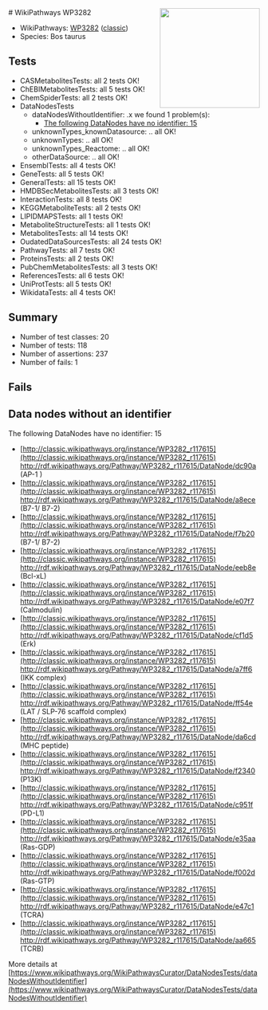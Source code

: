 <img style="float: right; width: 200px" src="https://upload.wikimedia.org/wikipedia/commons/thumb/8/83/Wplogo_with_text_500.png/640px-Wplogo_with_text_500.png" />
# WikiPathways WP3282

* WikiPathways: [WP3282](https://wikipathways.org/pathways/WP3282) ([classic](https://classic.wikipathways.org/instance/WP3282))
* Species: Bos taurus
## Tests
* CASMetabolitesTests: all 2 tests OK!
* ChEBIMetabolitesTests: all 5 tests OK!
* ChemSpiderTests: all 2 tests OK!
* DataNodesTests
    * dataNodesWithoutIdentifier: .x we found 1 problem(s):
        * [The following DataNodes have no identifier: 15](#8792c495)
    * unknownTypes_knownDatasource: .. all OK!
    * unknownTypes: .. all OK!
    * unknownTypes_Reactome: .. all OK!
    * otherDataSource: .. all OK!
* EnsemblTests: all 4 tests OK!
* GeneTests: all 5 tests OK!
* GeneralTests: all 15 tests OK!
* HMDBSecMetabolitesTests: all 3 tests OK!
* InteractionTests: all 8 tests OK!
* KEGGMetaboliteTests: all 2 tests OK!
* LIPIDMAPSTests: all 1 tests OK!
* MetaboliteStructureTests: all 1 tests OK!
* MetabolitesTests: all 14 tests OK!
* OudatedDataSourcesTests: all 24 tests OK!
* PathwayTests: all 7 tests OK!
* ProteinsTests: all 2 tests OK!
* PubChemMetabolitesTests: all 3 tests OK!
* ReferencesTests: all 6 tests OK!
* UniProtTests: all 5 tests OK!
* WikidataTests: all 4 tests OK!


## Summary

* Number of test classes: 20
* Number of tests: 118
* Number of assertions: 237
* Number of fails: 1

## Fails

<a name="8792c495" />

## Data nodes without an identifier

The following DataNodes have no identifier: 15

* [http://classic.wikipathways.org/instance/WP3282_r117615](http://classic.wikipathways.org/instance/WP3282_r117615) http://rdf.wikipathways.org/Pathway/WP3282_r117615/DataNode/dc90a (AP-1 )
* [http://classic.wikipathways.org/instance/WP3282_r117615](http://classic.wikipathways.org/instance/WP3282_r117615) http://rdf.wikipathways.org/Pathway/WP3282_r117615/DataNode/a8ece (B7-1/ B7-2)
* [http://classic.wikipathways.org/instance/WP3282_r117615](http://classic.wikipathways.org/instance/WP3282_r117615) http://rdf.wikipathways.org/Pathway/WP3282_r117615/DataNode/f7b20 (B7-1/ B7-2)
* [http://classic.wikipathways.org/instance/WP3282_r117615](http://classic.wikipathways.org/instance/WP3282_r117615) http://rdf.wikipathways.org/Pathway/WP3282_r117615/DataNode/eeb8e (Bcl-xL)
* [http://classic.wikipathways.org/instance/WP3282_r117615](http://classic.wikipathways.org/instance/WP3282_r117615) http://rdf.wikipathways.org/Pathway/WP3282_r117615/DataNode/e07f7 (Calmodulin)
* [http://classic.wikipathways.org/instance/WP3282_r117615](http://classic.wikipathways.org/instance/WP3282_r117615) http://rdf.wikipathways.org/Pathway/WP3282_r117615/DataNode/cf1d5 (Erk)
* [http://classic.wikipathways.org/instance/WP3282_r117615](http://classic.wikipathways.org/instance/WP3282_r117615) http://rdf.wikipathways.org/Pathway/WP3282_r117615/DataNode/a7ff6 (IKK complex)
* [http://classic.wikipathways.org/instance/WP3282_r117615](http://classic.wikipathways.org/instance/WP3282_r117615) http://rdf.wikipathways.org/Pathway/WP3282_r117615/DataNode/ff54e (LAT / SLP-76 scaffold complex)
* [http://classic.wikipathways.org/instance/WP3282_r117615](http://classic.wikipathways.org/instance/WP3282_r117615) http://rdf.wikipathways.org/Pathway/WP3282_r117615/DataNode/da6cd (MHC peptide)
* [http://classic.wikipathways.org/instance/WP3282_r117615](http://classic.wikipathways.org/instance/WP3282_r117615) http://rdf.wikipathways.org/Pathway/WP3282_r117615/DataNode/f2340 (P13K)
* [http://classic.wikipathways.org/instance/WP3282_r117615](http://classic.wikipathways.org/instance/WP3282_r117615) http://rdf.wikipathways.org/Pathway/WP3282_r117615/DataNode/c951f (PD-L1)
* [http://classic.wikipathways.org/instance/WP3282_r117615](http://classic.wikipathways.org/instance/WP3282_r117615) http://rdf.wikipathways.org/Pathway/WP3282_r117615/DataNode/e35aa (Ras-GDP)
* [http://classic.wikipathways.org/instance/WP3282_r117615](http://classic.wikipathways.org/instance/WP3282_r117615) http://rdf.wikipathways.org/Pathway/WP3282_r117615/DataNode/f002d (Ras-GTP)
* [http://classic.wikipathways.org/instance/WP3282_r117615](http://classic.wikipathways.org/instance/WP3282_r117615) http://rdf.wikipathways.org/Pathway/WP3282_r117615/DataNode/e47c1 (TCRA)
* [http://classic.wikipathways.org/instance/WP3282_r117615](http://classic.wikipathways.org/instance/WP3282_r117615) http://rdf.wikipathways.org/Pathway/WP3282_r117615/DataNode/aa665 (TCRB)


More details at [https://www.wikipathways.org/WikiPathwaysCurator/DataNodesTests/dataNodesWithoutIdentifier](https://www.wikipathways.org/WikiPathwaysCurator/DataNodesTests/dataNodesWithoutIdentifier)


